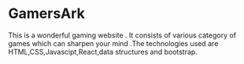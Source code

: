 # GamersArk
This is a wonderful gaming website . It consists of various category of games which can 
sharpen your mind .The technologies used are HTML,CSS,Javascipt,React,data structures and  bootstrap.